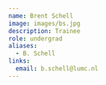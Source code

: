 ```yaml
---
name: Brent Schell
image: images/bs.jpg
description: Trainee
role: undergrad
aliases:
  - B. Schell
links:
  email: b.schell@lumc.nl
---
```

